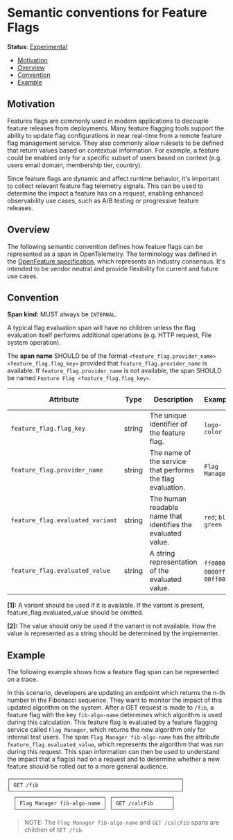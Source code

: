 # Semantic conventions for Feature Flags

**Status**: [Experimental](../../document-status.md)

<!-- Re-generate TOC with `markdown-toc --no-first-h1 -i` -->

<!-- toc -->

- [Motivation](#motivation)
- [Overview](#overview)
- [Convention](#convention)
- [Example](#example)

<!-- tocstop -->

## Motivation

Features flags are commonly used in modern applications to decouple feature
releases from deployments. Many feature flagging tools support the ability to
update flag configurations in near real-time from a remote feature flag management
service. They also commonly allow rulesets to be defined that return values based
on contextual information. For example, a feature could be enabled only for a
specific subset of users based on context (e.g. users email domain, membership
tier, country).

Since feature flags are dynamic and affect runtime behavior, it's important to
collect relevant feature flag telemetry signals. This can be used to determine
the impact a feature has on a request, enabling enhanced observability use
cases, such as A/B testing or progressive feature releases.

## Overview

The following semantic convention defines how feature flags can be represented
as a span in OpenTelemetry. The terminology was defined in the [OpenFeature specification](https://docs.openfeature.dev/docs/specification/),
which represents an industry consensus. It's intended to be vendor neutral and provide flexibility for current and future use cases.

## Convention

**Span kind:** MUST always be `INTERNAL`.

A typical flag evaluation span will have no children unless the flag evaluation
itself performs additional operations (e.g. HTTP request, File system operation).

The **span name** SHOULD be of the format `<feature_flag.provider_name> <feature_flag.flag_key>` provided that
`feature_flag.provider_name` is available. If `feature_flag.provider_name` is not available, the
span SHOULD be named `Feature Flag <feature_flag.flag_key>`.

<!-- semconv feature_flag -->
| Attribute  | Type | Description  | Examples  | Requirement Level |
|---|---|---|---|---|
| `feature_flag.flag_key` | string | The unique identifier of the feature flag. | `logo-color` | Required |
| `feature_flag.provider_name` | string | The name of the service that performs the flag evaluation. | `Flag Manager` | Recommended |
| `feature_flag.evaluated_variant` | string | The human readable name that identifies the evaluated value. | `red`; `blue`; `green` | Conditionally Required: [1] |
| `feature_flag.evaluated_value` | string | A string representation of the evaluated value. | `ff0000`; `0000ff`; `00ff00` | Conditionally Required: [2] |

**[1]:** A variant should be used if it is available. If the variant is present, feature_flag.evaluated_value should be omitted.

**[2]:** The value should only be used if the variant is not available. How the value is represented as a string should be determined by the implementer.
<!-- endsemconv -->

## Example

The following example shows how a feature flag span can be represented on a trace.

In this scenario, developers are updating an endpoint which returns the n-th number in the Fibonacci sequence. They want to monitor the impact of this updated algorithm on the system. After a GET request is made to `/fib`, a feature flag with the key `fib-algo-name` determines which algorithm is used during this calculation. This feature flag is evaluated by a feature flagging service called `Flag Manager`, which returns the new algorithm only for internal test users. The span `Flag Manager fib-algo-name` has the attribute `feature_flag.evaluated_value`, which represents the algorithm that was run during this request. This span information can then be used to understand the impact that a flag(s) had on a request and to determine whether a new feature should be rolled out to a more general audience.

```
┌───────────────────────────────────────────────────────┐
│ GET /fib                                              │
└───────────────────────────────────────────────────────┘
  ┌────────────────────────────┐ ┌───────────────────┐
  │ Flag Manager fib-algo-name │ │ GET /calcFib      │
  └────────────────────────────┘ └───────────────────┘
```

> NOTE: The `Flag Manager fib-algo-name` and `GET /calcFib` spans are children of `GET /fib`.
